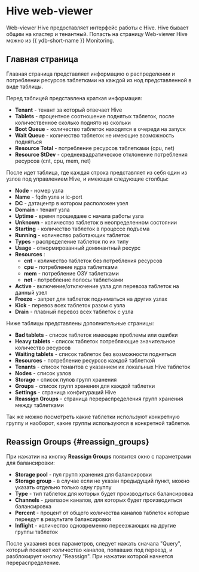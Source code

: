 # Hive web-viewer

Web-viewer Hive предоставляет интерфейс работы с Hive.
Hive бывает общим на кластер и тенантный.
Попасть на страницу Web-viewer Hive можно из {{ ydb-short-name }} Monitoring.

## Главная страница

Главная страница представляет информацию о распределении и потреблении ресурсов таблетками на каждой из нод представленной в виде таблицы.

Перед таблицей представлена краткая информация:

* **Tenant** - тенант за который отвечает Hive
* **Tablets** - процентное соотношение поднятых таблеток, после количественное сколько поднято из скольки
* **Boot Queue** - количество таблеток находятся в очереди на запуск
* **Wait Queue** - количество таблеток не имеющие возможность подняться
* **Resource Total** - потребление ресурсов таблетками (cpu, net)
* **Resource StDev** - среднеквадратическое отклонение потребления ресурсов (cnt, cpu, mem, net)

После идет таблица, где каждая строка представляет из себя один из узлов под управлением Hive, и имеющая следующие столбцы:

* **Node** - номер узла
* **Name** - fqdn узла и ic-port
* **DC** - датацентр в котором расположен узел
* **Domain** - тенант узла
* **Uptime** - время прошедшее с начала работы узла
* **Unknown** - количество таблеток в неопределенном состоянии
* **Starting** - количество таблеток в процессе подъема
* **Running** - количество работающих таблеток
* **Types** - распределение таблеток по их типу
* **Usage** - отнормированный доминантный ресурс
* **Resources** :
  * **cnt** - количество таблеток без потребления ресурсов
  * **cpu** - потребление ядра таблетками
  * **mem** - потребление ОЗУ таблетками
  * **net** - потребление полосы таблетками
* **Active** - включение/отключение узла для перевоза таблеток на данный узел
* **Freeze** - запрет для таблеток подниматься на других узлах
* **Kick** - перевоз всех таблеток разом с узла
* **Drain** - плавный перевоз всех таблеток с узла

Ниже таблицы представлены дополнительные страницы:

* **Bad tablets** - список таблеток имеющие проблемы или ошибки
* **Heavy tablets** - список таблеток потребляющие значительное количество ресурсов
* **Waiting tablets** - список таблеток без возможности подняться
* **Resources** - потребление ресурсов каждой таблеткой
* **Tenants** - список тенантов с указанием их локальных Hive таблеток
* **Nodes** -  список узлов
* **Storage** - список пулов групп хранения
* **Groups** - список групп хранения для каждой таблетки
* **Settings** - страница конфигураций Hive
* **Reassign Groups** - страница перераспределения групп хранения между таблетками

Так же можно посмотреть какие таблетки используют конкретную группу и наоборот, какие группы используются в конкретной таблетке.

## Reassign Groups {#reassign_groups}

При нажатии на кнопку **Reassign Groups** появится окно с параметрами для балансировки:

* **Storage pool** - пул групп хранения для балансировки
* **Storage group** - в случае если не указан предыдущий пункт, можно указать отдельно только одну группу
* **Type** - тип таблеток для которых будет производиться балансировка
* **Channels** - диапазон каналов, для которых будет производиться балансировка
* **Percent** - процент от общего количества каналов таблеток которые переедут в результате балансировки
* **Inflight** - количество одновременно переезжающих на другие группы таблеток

После указания всех параметров, следует нажать сначала "Query", который покажет количество каналов, попавших под переезд, и разблокирует кнопку "Reassign".
При нажатии которой начнется перераспределение.
